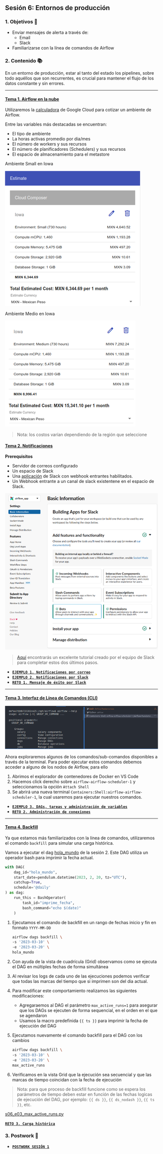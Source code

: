 ## Sesión 6: Entornos de producción

### 1. Objetivos 🎯 

- Enviar mensajes de alerta a través de:
    - Email
    - Slack
- Familiarizarse con la línea de comandos de Airflow

### 2. Contenido 📚

En un entorno de producción, estar al tanto del estado los pipelines, sobre todo aquéllos que son recurrentes, es crucial para mantener el flujo de los datos constante y sin errores.

---
#### <ins>Tema 1. Airflow en la nube</ins>

Utilizaremos la [calculadora](https://cloud.google.com/products/calculator?hl=es-419#id=0e73c2c7-ab05-4cbf-8e63-4891cb4f5055) de Google Cloud para cotizar un ambiente de Airflow.

Entre las variables más destacadas se encuentran:

- El tipo de ambiente
- La horas activas promedio por dia/mes
- El número de workers y sus recursos
- El número de planificadores (Schedulers) y sus recursos
- El espacio de almacenamiento para el metastore

Ambiente Small en Iowa

![](2023-04-24-08-41-43.png)

Ambiente Medio en Iowa

![](2023-04-24-08-50-42.png)

> Nota: los costos varían dependiendo de la región que seleccione
#### <ins>Tema 2. Notificaciones</ins>

**Prerequisitos**


- Servidor de correos configurado
- Un espacio de Slack
- Una [aplicación](https://api.slack.com/apps) de Slack con webhook entrantes habilitados.
- Un Webhook entrante a un canal de slack existentene en el espacio de Slack.

![image](/Sesion-06/Ejemplo-01/assets/img/airflow_app_basic_info.png)


> [Aquí](https://api.slack.com/messaging/webhooks) encontrarás un excelente tutorial creado por el equipo de Slack para completar estos dos últimos pasos. 


- [**`EJEMPLO 1. Notificaciones por correo`**](/Sesion-06/Ejemplo-01/README.md)
- [**`EJEMPLO 2. Notificaciones por Slack`**](/Sesion-06/Ejemplo-02/README.md)
- [**`RETO 1. Mensaje de éxito por Slack`**](/Sesion-06/Reto-01/README.md)

---
#### <ins>Tema 3. Interfaz de Línea de Comandos (CLI)</ins>

![image](2023-04-23-16-10-45.png)

Ahora exploraremos algunos de los comandos/sub-comandos disponibles a través de la terminal.
Para poder ejecutar estos comandos debemos acceder a alguno de los nodos de Airflow, para ello

1. Abrimos el explorador de contenedores de Docker en VS Code
2. Hacemos click derecho sobre `airflow-airflow-scheduler-1` y seleccionamos la opción `Attach Shell`
3. Se abrirá una nueva terminal `Containers:Shell:airflow-airflow-scheduler-1`, la cual usaremos para ejecutar nuestros comandos.

- [**`EJEMPLO 3. DAGs, tareas y administración de variables`**](/Sesion-06/Ejemplo-03/README.md)
- [**`RETO 2. Administración de conexiones`**](/Sesion-06/Reto-02/README.md)
---


#### <ins>Tema 4. Backfill</ins>

Ya que estamos más familiarizados con la línea de comandos, utilizaremos el comando `backfill`
para simular una carga histórica.

Vamos a ejecutar el dag [hola_mundo](/Sesion-01/Ejemplo-02/assets/dags/hola_mundo.py) de la sesión 2.
Este DAG utiliza un operador bash para imprimir la fecha actual.

```python
with DAG(
    dag_id="hola_mundo",
    start_date=pendulum.datetime(2023, 2, 20, tz="UTC"),
    catchup=True,
    schedule='@daily'
) as dag:
    run_this = BashOperator(
        task_id="imprime_fecha",
        bash_command="echo $(date)"
    )
```

1. Ejecutamos el comando de backfill en un rango de fechas inicio y fin en formato `YYYY-MM-DD`

    ```bash
    airflow dags backfill \
    -s '2023-03-10' \
    -e '2023-03-20' \
    hola_mundo
    ```

2. Con ayuda de la vista de cuadrícula (Grid) observamos como se ejecuta el DAG en múltiples fechas de forma simultánea

3. Al revisar los logs de cada uno de las ejecuciones podemos verificar que todas las marcas del tiempo que si imprimen son del dia actual.

4. Para modificar este comportamiento realizamos las siguientes modificaciones:
    - Agregaraemos al DAG el parámetro `max_active_runs=1` para asegurar que los DAGs se ejecuten de forma sequencial, en el orden en el que se agendaron
    - Usamos la macro predefinida `{{ ts }}` para imprimir la fecha de ejecución del DAG

5. Ejecutamos nuevamente el comando backfill para el DAG con los cambios

    ```bash
    airflow dags backfill \
    -s '2023-03-10' \
    -e '2023-03-20' \
    max_active_runs
    ```

6. Verificamos en la vista Grid que la ejecución sea secuencial y que las marcas de tiempo coincidan con la fecha de ejecución

> Nota: para que proceso de backfill funcione como se espera los parámetros de tiempo deben estar en función de las fechas logicas de ejecución del DAG, por ejemplo: `{{ ds }}`, `{{ ds_nodash }}`, `{{ ts }}`, etc.

[s06_e03_max_active_runs.py](/Sesion-06/Ejemplo-04/assets/dags/s06_e03_max_active_runs.py)

[**`RETO 3. Carga histórica`**](/Sesion-06/Reto-03/README.md)
### 3. Postwork :memo:


- [**`POSTWORK SESIÓN 1`**](/Sesion-06/Postwork/README.md)

<br/>


</div>

